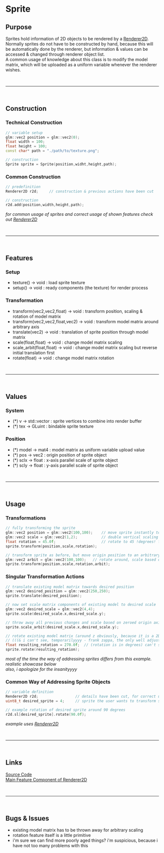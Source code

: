 # Sprite

## Purpose

Sprites hold information of 2D objects to be rendered by a [Renderer2D](renderer2d.md). \
Normally sprites do not have to be constructed by hand, because this will be automatically done by the renderer,
but information & values can be accessed & changed through renderer object list. \
A common usage of knowledge about this class is to modify the model matrix, which will be uploaded as a uniform variable whenever the renderer wishes.

<br>

***

<br>

## Construction

### Technical Construction

```c++
// variable setup
glm::vec2 position = glm::vec2(0);
float width = 100;
float height = 100;
const char* path = "./path/to/texture.png";

// construction
Sprite sprite = Sprite(position,widht,height,path);
```

### Common Construction

```c++
// predefinition
Renderer2D r2d;		// construction & previous actions have been cut

// construction
r2d.add(position,width,height,path);
```
*for common usage of sprites and correct usage of shown features check out [Renderer2D](renderer2d.md)*

<br>

***

<br>

## Features

### Setup

- texture() -> void : load sprite texture
- setup() -> void : ready components (the texture) for render process

### Transformation

- transform(vec2,vec2,float) -> void : transform position, scaling & rotation of model matrix
- transform(vec2,vec2,float,vec2) -> void : transform model matrix around arbitrary axis
- translate(vec2) -> void : translation of sprite position through model matrix
- scale(float,float) -> void : change model matrix scaling
- scale_arbit(float,float) -> void : change model matrix scaling but reverse initial translation first
- rotate(float) -> void : change model matrix rotation

<br>

***

<br>

## Values

### System

- (*) v -> std::vector<float> : sprite vertices to combine into render buffer
- (*) tex -> GLuint : bindable sprite texture

### Position

- (*) model -> mat4 : model matrix as uniform variable upload value
- (*) pos -> vec2 : origin position of sprite object
- (*) sclx -> float : x-axis parallel scale of sprite object
- (*) scly -> float : y-axis parallel scale of sprite object

<br>

***

<br>

## Usage

### Transformations

```c++
// fully transforming the sprite
glm::vec2 position = glm::vec2(100,100);	// move sprite instantly to given position
glm::vec2 scale = glm::vec2(1,2);			// double vertical scaling as compared to origin
float rotation = 45.0f;						// rotate to 45 !degrees! from origin rotation
sprite.transform(position,scale,rotation);

// transform sprite as before, but move origin position to an arbitrary axis
glm::vec2 arbit = glm::vec2(100,100);	// rotate around, scale based on and translate from
sprite.transform(position,scale,rotation,arbit);
```

### Singular Transformation Actions

```c++
// translate existing model matrix towards desired position
glm::vec2 desired_position = glm::vec2(250,250);
sprite.translate(desired_position);

// now set scale matrix components of existing model to desired scale
glm::vec2 desired_scale = glm::vec2(4,4);
sprite.scale(desired_scale.x,desired_scale.y);

// throw away all previous changes and scale based on zeroed origin axis
sprite.scale_arbit(desired_scale.x,desired_scale.y);

// rotate existing model matrix (around z obviously, because it is a 2D entity - pac)
// (((& i can't see, temporarilyyyy - frank zappa, the only well adjusted musician)))
float resulting_rotation = 270.0f;	// (rotation is in degrees) can't stop rhymin' wth
sprite.rotate(resulting_rotation);
```
*most of the time the way of addressing sprites differs from this example. realistic showcase below* \
*also, i apologize for the insanityyyy*

### Common Way of Addressing Sprite Objects

```c++
// variable definition
Renderer2D r2d;					// details have been cut, for correct usage follow link below
uint8_t desired_sprite = 4;		// sprite the user wants to transform somehow

// example rotation of desired sprite around 90 degrees
r2d.sl[desired_sprite].rotate(90.0f);
```
*example uses [Renderer2D](renderer2d.md)*

<br>

***

<br>

## Links

[Source Code](../../ccb/gfx/sprite.cpp) \
[Main Feature Component of Renderer2D](renderer2d.md)

<br>

***

<br>

## Bugs & Issues

- existing model matrix has to be thrown away for arbitrary scaling
- rotation feature itself is a little primitive
- i'm sure we can find more poorly aged things? i'm suspicious, because i have not too many problems with this